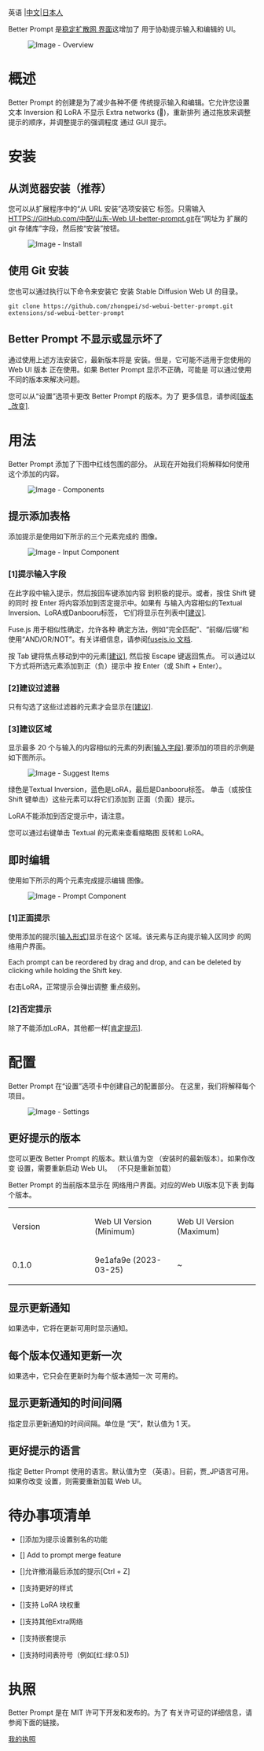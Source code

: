 英语 |[中文](README.zh-CN.md)\|[日本人](README.ja.md)

Better Prompt 是[稳定扩散网
界面](https://github.com/AUTOMATIC1111/stable-diffusion-webui)这增加了
用于协助提示输入和编辑的 UI。

<figure>
<img src="docs/images/overview.png" alt="Image - Overview" />
</figure>

# 概述

Better Prompt 的创建是为了减少各种不便
传统提示输入和编辑。它允许您设置文本
Inversion 和 LoRA 不显示 Extra networks (🎴)，重新排列
通过拖放来调整提示的顺序，并调整提示的强调程度
通过 GUI 提示。

# 安装

## 从浏览器安装（推荐）

您可以从扩展程序中的“从 URL 安装”选项安装它
标签。只需输入[HTTPS://GitHub.com/中配/山东-Web UI-better-prompt.git](https://github.com/zhongpei/sd-webui-better-prompt.git)在“网址为
扩展的 git 存储库”字段，然后按“安装”按钮。

<figure>
<img src="docs/images/install.png" alt="Image - Install" />
</figure>

## 使用 Git 安装

您也可以通过执行以下命令来安装它
安装 Stable Diffusion Web UI 的目录。

    git clone https://github.com/zhongpei/sd-webui-better-prompt.git extensions/sd-webui-better-prompt

## Better Prompt 不显示或显示坏了

通过使用上述方法安装它，最新版本将是
安装。但是，它可能不适用于您使用的 Web UI 版本
正在使用。如果 Better Prompt 显示不正确，可能是
可以通过使用不同的版本来解决问题。

您可以从“设置”选项卡更改 Better Prompt 的版本。为了
更多信息，请参阅[\[版本\_改变\]](#version_change).

# 用法

Better Prompt 添加了下图中红线包围的部分。
从现在开始我们将解释如何使用这个添加的内容。

<figure>
<img src="docs/images/components.png" alt="Image - Components" />
</figure>

## 提示添加表格<span id="input-form"></span>

添加提示是使用如下所示的三个元素完成的
图像。

<figure>
<img src="docs/images/input-component.png"
alt="Image - Input Component" />
</figure>

### \[1]提示输入字段<span id="input-field"></span>

在此字段中输入提示，然后按回车键添加内容
到积极的提示。或者，按住 Shift 键的同时
按 Enter 将内容添加到否定提示中。如果有
与输入内容相似的Textual Inversion、LoRA或Danbooru标签，
它们将显示在列表中[\[建议\]](#suggest).

Fuse.js 用于相似性确定，允许各种
确定方法，例如“完全匹配”、“前缀/后缀”和
使用“AND/OR/NOT”。有关详细信息，请参阅[fusejs.io
文档](https://fusejs.io/examples.html#extended-search).

按 T​​ab 键将焦点移动到中的元素[\[建议\]](#suggest), 然后按 Escape 键返回焦点。
可以通过以下方式将所选元素添加到正（负）提示中
按 Enter（或 Shift + Enter）。

### \[2]建议过滤器

只有勾选了这些过滤器的元素才会显示在[\[建议\]](#suggest).

### \[3]建议区域<span id="suggest"></span>

显示最多 20 个与输入的内容相似的元素的列表[\[输入字段\]](#input-field).要添加的项目的示例是
如下图所示。

<figure>
<img src="docs/images/suggest-items.png" alt="Image - Suggest Items" />
</figure>

绿色是Textual Inversion，蓝色是LoRA，最后是Danbooru标签。
单击（或按住 Shift 键单击）这些元素可以将它们添加到
正面（负面）提示。

LoRA不能添加到否定提示中，请注意。

您可以通过右键单击 Textual 的元素来查看缩略图
反转和 LoRA。

## 即时编辑

使用如下所示的两个元素完成提示编辑
图像。

<figure>
<img src="docs/images/prompt-component.png"
alt="Image - Prompt Component" />
</figure>

### \[1]正面提示<span id="positive-prompt"></span>

使用添加的提示[\[输入形式\]](#input-form)显示在这个
区域。该元素与正向提示输入区同步
的网络用户界面。

Each prompt can be reordered by drag and drop, and can be deleted by
clicking while holding the Shift key.

右击LoRA，正常提示会弹出调整
重点级别。

### \[2]否定提示

除了不能添加LoRA，其他都一样[\[肯定提示\]](#positive-prompt).

# 配置

Better Prompt 在“设置”选项卡中创建自己的配置部分。
在这里，我们将解释每个项目。

<figure>
<img src="docs/images/settings.png" alt="Image - Settings" />
</figure>

## 更好提示的版本<span id="version_change"></span>

您可以更改 Better Prompt 的版本。默认值为空
（安装时的最新版本）。如果你改变
设置，需要重新启动 Web UI。 （不只是重新加载）

Better Prompt 的当前版本显示在
网络用户界面。对应的Web UI版本见下表
到每个版本。

<table>
<colgroup>
<col style="width: 33%" />
<col style="width: 33%" />
<col style="width: 33%" />
</colgroup>
<tbody>
<tr class="odd">
<td style="text-align: left;"><p>Version</p></td>
<td style="text-align: left;"><p>Web UI Version (Minimum)</p></td>
<td style="text-align: left;"><p>Web UI Version (Maximum)</p></td>
</tr>
<tr class="even">
<td style="text-align: left;"><p>0.1.0</p></td>
<td style="text-align: left;"><p>9e1afa9e (2023-03-25)</p></td>
<td style="text-align: left;"><p>~</p></td>
</tr>
</tbody>
</table>

## 显示更新通知

如果选中，它将在更新可用时显示通知。

## 每个版本仅通知更新一次

如果选中，它只会在更新时为每个版本通知一次
可用的。

## 显示更新通知的时间间隔

指定显示更新通知的时间间隔。单位是
“天”，默认值为 1 天。

## 更好提示的语言

指定 Better Prompt 使用的语言。默认值为空
（英语）。目前，贾\_JP语言可用。如果你改变
设置，则需要重新加载 Web UI。

# 待办事项清单

-   \[]添加为提示设置别名的功能

-   \[] Add to prompt merge feature

-   \[]允许撤消最后添加的提示\[Ctrl + Z]

-   \[]支持更好的样式

-   \[]支持 LoRA 块权重

-   \[]支持其他Extra网络

-   \[]支持嵌套提示

-   \[]支持时间表符号（例如\[红:绿:0.5])

# 执照

Better Prompt 是在 MIT 许可下开发和发布的。为了
有关许可证的详细信息，请参阅下面的链接。

[我的执照](./LICENSE)
